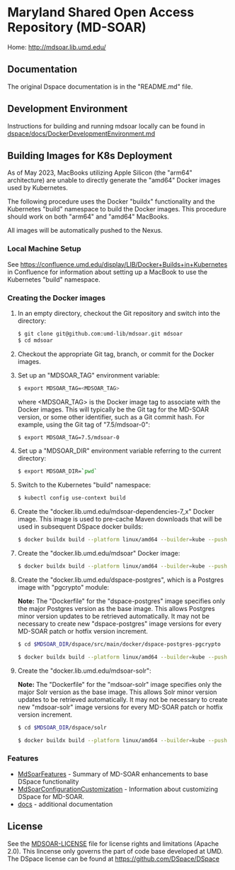 # Maryland Shared Open Access Repository (MD-SOAR)

Home: <http://mdsoar.lib.umd.edu/>

## Documentation

The original Dspace documentation is in the "README.md" file.

## Development Environment

Instructions for building and running mdsoar locally can be found in
[dspace/docs/DockerDevelopmentEnvironment.md](/dspace/docs/DockerDevelopmentEnvironment.md)

## Building Images for K8s Deployment

As of May 2023,  MacBooks utilizing Apple Silicon (the "arm64" architecture)
are unable to directly generate the "amd64" Docker images used by Kubernetes.

The following procedure uses the Docker "buildx" functionality and the
Kubernetes "build" namespace to build the Docker images. This procedure should
work on both "arm64" and "amd64" MacBooks.

All images will be automatically pushed to the Nexus.

### Local Machine Setup

See <https://confluence.umd.edu/display/LIB/Docker+Builds+in+Kubernetes> in
Confluence for information about setting up a MacBook to use the Kubernetes
"build" namespace.

### Creating the Docker images

1) In an empty directory, checkout the Git repository and switch into the
   directory:

    ```bash
    $ git clone git@github.com:umd-lib/mdsoar.git mdsoar
    $ cd mdsoar
    ```

2) Checkout the appropriate Git tag, branch, or commit for the Docker images.

3) Set up an "MDSOAR_TAG" environment variable:

    ```bash
    $ export MDSOAR_TAG=<MDSOAR_TAG>
    ```

   where \<MDSOAR_TAG> is the Docker image tag to associate with the
   Docker images. This will typically be the Git tag for the MD-SOAR version,
   or some other identifier, such as a Git commit hash. For example, using the
   Git tag of "7.5/mdsoar-0":

    ```bash
    $ export MDSOAR_TAG=7.5/mdsoar-0
    ```

4) Set up a "MDSOAR_DIR" environment variable referring to the current
   directory:

    ```bash
    $ export MDSOAR_DIR=`pwd`
    ```

5) Switch to the Kubernetes "build" namespace:

    ```bash
    $ kubectl config use-context build
    ```

6) Create the "docker.lib.umd.edu/mdsoar-dependencies-7_x" Docker image. This
   image is used to pre-cache Maven downloads that will be used in subsequent
   DSpace docker builds:

    ```bash
    $ docker buildx build --platform linux/amd64 --builder=kube --push --no-cache -t docker.lib.umd.edu/mdsoar-dependencies-7_x:latest -f Dockerfile.dependencies .
    ```

7) Create the "docker.lib.umd.edu/mdsoar" Docker image:

    ```bash
    $ docker buildx build --platform linux/amd64 --builder=kube --push --no-cache -f Dockerfile -t docker.lib.umd.edu/mdsoar:$MDSOAR_TAG .
    ```

8) Create the "docker.lib.umd.edu/dspace-postgres", which is a Postgres image
   with "pgcrypto" module:

    **Note:** The "Dockerfile" for the "dspace-postgres" image specifies
    only the major Postgres version as the base image. This allows Postgres
    minor version updates to be retrieved automatically. It may not be
    necessary to create new "dspace-postgres" image versions for every MD-SOAR
    patch or hotfix version increment.

    ```bash
    $ cd $MDSOAR_DIR/dspace/src/main/docker/dspace-postgres-pgcrypto

    $ docker buildx build --platform linux/amd64 --builder=kube --push --no-cache -f Dockerfile -t docker.lib.umd.edu/dspace-postgres:$MDSOAR_TAG .
    ```

9) Create the "docker.lib.umd.edu/mdsoar-solr":

    **Note:** The "Dockerfile" for the "mdsoar-solr" image specifies only the
    major Solr version as the base image. This allows Solr minor version updates
    to be retrieved automatically. It may not be necessary to create new
    "mdsoar-solr" image versions for every MD-SOAR patch or hotfix version
    increment.

    ```bash
    $ cd $MDSOAR_DIR/dspace/solr

    $ docker buildx build --platform linux/amd64 --builder=kube --push --no-cache -f Dockerfile -t docker.lib.umd.edu/mdsoar-solr:$MDSOAR_TAG .
    ```

### Features

* [MdSoarFeatures](dspace/docs/MdsoarFeatures.md) - Summary of MD-SOAR
  enhancements to base DSpace functionality
* [MdSoarConfigurationCustomization](dspace/docs/MdSoarConfigurationCustomization.md) -
  Information about customizing DSpace for MD-SOAR.
* [docs](dspace/docs) - additional documentation

## License

See the [MDSOAR-LICENSE](MDSOAR-LICENSE.md) file for license rights and limitations
(Apache 2.0). This lincense only governs the part of code base developed at UMD.
The DSpace license can be found at <https://github.com/DSpace/DSpace>
